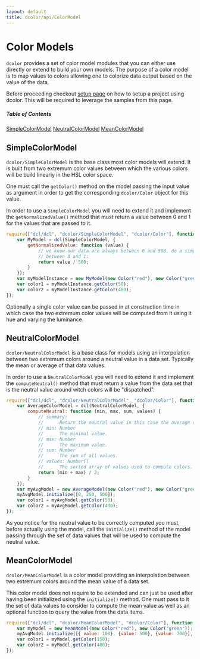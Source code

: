 ```yaml
---
layout: default
title: dcolor/api/ColorModel
---
```


# Color Models

`dcolor` provides a set of color model modules that you can either use directly or extend to build your own models. The
purpose of a color model is to map values to colors allowing one to colorize data output based on the value of the data.

Before proceeding checkout [setup page](setup) on how to setup a project using dcolor. This will be required to leverage the samples from this page.

##### Table of Contents
[SimpleColorModel](#simple)
[NeutralColorModel](#neutral)
[MeanColorModel](#mean)

<a name="simple"></a>
## SimpleColorModel

`dcolor/SimpleColorModel` is the base class most color models will extend. It is built from two extremum color values
between which the various colors will be build linearly in the HSL color space.

One must call the `getColor()` method on the model passing the input value as argument in order to get the corresponding
`dcolor/Color` object for this value.

In order to use a `SimpleColorModel` you will need to extend it and implement the `getNormalizedValue()` method that must
return a value between 0 and 1 for the values that are passed to it.

```js
require(["dcl/dcl", "dcolor/SimpleColorModel", "dcolor/Color"], function (dcl, SimpleColorModel, Color) {
	var MyModel = dcl(SimpleColorModel, {
		getNormalizedValue: function (value) {
		    // we know our data are always between 0 and 500, do a simple linear interpolation to normalize them
		    // between 0 and 1:
		    return value / 500;
        }
	});
	var myModelInstance = new MyModel(new Color("red"), new Color("green"));
	var color1 = myModelInstance.getColor(50);
	var color2 = myModelInstance.getColor(480);
});
```

Optionally a single color value can be passed in at construction time in which case the two extremum color values will be
computed from it using it hue and varying the luminance.

<a name="neutral"></a>
## NeutralColorModel

`dcolor/NeutralColorModel` is a base class for models using an interpolation between two extremum colors around a
neutral value in a data set. Typically the mean or average of that data values.

In order to use a `NeutralColorModel` you will need to extend it and implement the `computeNeutral()` method that must
return a value from the data set that is the neutral value around witch colors will be "dispatched".

```js
require(["dcl/dcl", "dcolor/NeutralColorModel", "dcolor/Color"], function (dcl, NeutralColorModel, Color) {
	var AverageColorModel = dcl(NeutralColorModel, {
		computeNeutral: function (min, max, sum, values) {
			// summary:
			//		Return the neutral value in this case the average value of the data values.
			// min: Number
			//		The minimal value.
			// max: Number
			//		The maximum value.
			// sum: Number
			//		The sum of all values.
			// values: Number[]
			//		The sorted array of values used to compute colors.
			return (min + max) / 2;
		}
	});
	var myAvgModel = new AverageModel(new Color("red"), new Color("green"));
	myAvgModel.initialize([0, 250, 500]);
	var color1 = myAvgModel.getColor(50);
	var color2 = myAvgModel.getColor(480);
});
```

As you notice for the neutral value to be correctly computed you must, before actually using the model, call the
`initialize()` method of the model passing through the set of data values that will be used to compute the neutral value.

<a name="mean"></a>
## MeanColorModel

`dcolor/MeanColorModel` is a color model providing an interpolation between two extremum colors around the mean value
of a data set.

This color model does not require to be extended and can just be used after having been initialized using the
`initialize()` method. One must pass to it the set of data values to consider to compute the mean value as well as
an optional function to query the value from the data items.

```js
require(["dcl/dcl", "dcolor/MeanColorModel", "dcolor/Color"], function (dcl, MeanColorModel, Color) {
	var myModel = new MeanModel(new Color("red"), new Color("green"));
	myAvgModel.initialize([{ value: 100}, {value: 500}, {value: 700}], function (item) { return item.value });
	var color1 = myModel.getColor(150);
	var color2 = myModel.getColor(480);
});
```

